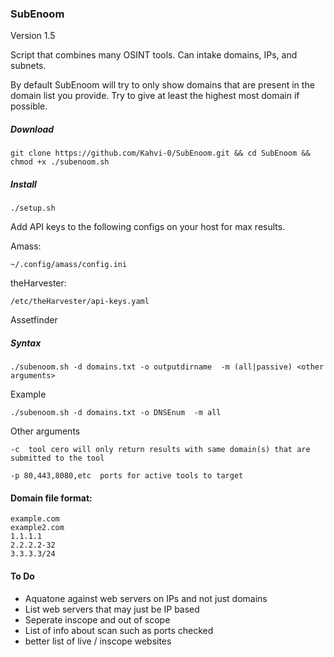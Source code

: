 ### SubEnoom

Version 1.5



Script that combines many OSINT tools. Can intake domains, IPs, and subnets. 

By default SubEnoom will try to only show domains that are present in the domain list you provide. Try to give at least the highest most domain if possible. 


##### Download

```
git clone https://github.com/Kahvi-0/SubEnoom.git && cd SubEnoom && chmod +x ./subenoom.sh
```

##### Install

```
./setup.sh
```

Add API keys to the following configs on your host for max results.

Amass:
```
~/.config/amass/config.ini
```
theHarvester:
```
/etc/theHarvester/api-keys.yaml
```
Assetfinder


##### Syntax

```
./subenoom.sh -d domains.txt -o outputdirname  -m (all|passive) <other arguments>
```

Example

```
./subenoom.sh -d domains.txt -o DNSEnum  -m all 
```

Other arguments

```
-c  tool cero will only return results with same domain(s) that are submitted to the tool

-p 80,443,8080,etc  ports for active tools to target
```



#### Domain file format:

```
example.com
example2.com
1.1.1.1
2.2.2.2-32
3.3.3.3/24
```

#### To Do

- Aquatone against web servers on IPs and not just domains
- List web servers that may just be IP based
- Seperate inscope and out of scope
- List of info about scan such as ports checked
- better list of live / inscope websites
